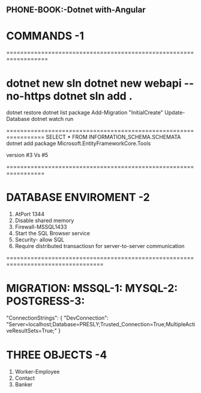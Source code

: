 ## PHONE-BOOK:-Dotnet with-Angular 


# COMMANDS -1
==================================================================

dotnet new sln
dotnet new webapi --no-https
dotnet sln add .
===================
dotnet restore
dotnet list package
Add-Migration "InitialCreate"
Update-Database
dotnet watch run

=================================================================
SELECT * FROM INFORMATION_SCHEMA.SCHEMATA
dotnet add package Microsoft.EntityFrameworkCore.Tools

version #3 Vs #5

=================================================================

# DATABASE ENVIROMENT -2

1. AtPort 1344
2. Disable shared memory
3. Firewall-MSSQL1433
4. Start the SQL Browser service 
5. Security- allow SQL
6. Require distributed transactiosn for server-to-server communication

==================================================================================
  # MIGRATION: MSSQL-1: MYSQL-2: POSTGRESS-3:

  "ConnectionStrings": {
    "DevConnection": "Server=localhost;Database=PRESLY;Trusted_Connection=True;MultipleActiveResultSets=True;"
  }

# THREE OBJECTS -4 
1. Worker-Employee
2. Contact
3. Banker